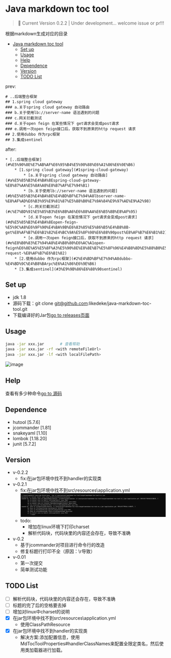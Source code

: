 # Java markdown toc tool
                                                                                   
> 🚀  Current Version 0.2.2    |    Under development... welcome issue or pr!!!
                                                               
根据markdown生成对应的目录

* [Java markdown toc tool](#Java-markdown-toc-tool)
  * [Set up](#Set-up)
  * [Usage](#Usage)
  * [Help](#Help)
  * [Dependence](#Dependence)
  * [Version](#Version)
  * [TODO List](#TODO-List)


prev:

```
# ..后端整合框架
## 1.spring cloud gateway
### a.关于spring cloud gateway 自动路由
### b.关于使用lb://server-name 语法遇到的问题
### c.网关拦截测试
### d.关于open feign 在某些情况下 get请求会变成post请求
### e.调用一次open feign接口后，获取不到原来的http request 请求
## 2.使用dubbo 作为rpc框架
## 3.集成sentinel

```

after:

```
* [..后端整合框架](#%E5%90%8E%E7%AB%AF%E6%95%B4%E5%90%88%E6%A1%86%E6%9E%B6)
    * [1.spring cloud gateway](#1spring-cloud-gateway)
        * [a.关于spring cloud gateway 自动路由](#a%E5%85%B3%E4%BA%8Espring-cloud-gateway-%E8%87%AA%E5%8A%A8%E8%B7%AF%E7%94%B1)
        * [b.关于使用lb://server-name 语法遇到的问题](#b%E5%85%B3%E4%BA%8E%E4%BD%BF%E7%94%A8lbserver-name-%E8%AF%AD%E6%B3%95%E9%81%87%E5%88%B0%E7%9A%84%E9%97%AE%E9%A2%98)
        * [c.网关拦截测试](#c%E7%BD%91%E5%85%B3%E6%8B%A6%E6%88%AA%E6%B5%8B%E8%AF%95)
        * [d.关于open feign 在某些情况下 get请求会变成post请求](#d%E5%85%B3%E4%BA%8Eopen-feign-%E5%9C%A8%E6%9F%90%E4%BA%9B%E6%83%85%E5%86%B5%E4%B8%8B-get%E8%AF%B7%E6%B1%82%E4%BC%9A%E5%8F%98%E6%88%90post%E8%AF%B7%E6%B1%82)
        * [e.调用一次open feign接口后，获取不到原来的http request 请求](#e%E8%B0%83%E7%94%A8%E4%B8%80%E6%AC%A1open-feign%E6%8E%A5%E5%8F%A3%E5%90%8E%E8%8E%B7%E5%8F%96%E4%B8%8D%E5%88%B0%E5%8E%9F%E6%9D%A5%E7%9A%84http-request-%E8%AF%B7%E6%B1%82)
    * [2.使用dubbo 作为rpc框架](#2%E4%BD%BF%E7%94%A8dubbo-%E4%BD%9C%E4%B8%BArpc%E6%A1%86%E6%9E%B6)
    * [3.集成sentinel](#3%E9%9B%86%E6%88%90sentinel)
```

## Set up

- jdk 1.8
- 源码下载：git clone git@github.com:likedeke/java-markdown-toc-tool.git
- 下载编译好的Jar包[go to releases页面](https://github.com/likedeke/java-markdown-toc-tool/releases)

## Usage

```bash
java -jar xxx.jar       # 查看帮助
java -jar xxx.jar -rf <with remoteFileUrl>
java -jar xxx.jar -lf <with localFilePath>
``` 

![image](https://user-images.githubusercontent.com/65269574/127866719-a2a85659-84c9-4fd5-a15f-e5b77e08716b.png)

## Help

查看有多少种命令[go to 源码](https://github.com/likedeke/java-markdown-toc-tool/blob/like/src/main/java/org/atomicoke/mdtoc/MdTocToolCliArg.java)

## Dependence

- hutool [5.7.6]
- jcommander [1.81]
- snakeyaml [1.10]
- lombok [1.18.20]
- junit [5.7.2]

## Version

- v-0.2.2
    - fix:在jar包环境中找不到handler的实现类
- v-0.2.1
    - fix:在jar包环境中找不到src\resources\application.yml
      ![img.png](doc/image/v-0.2.1-fileNotFoundException.png)
    - todo:
      - 增加在linux环境下打印charset 
      - 解析代码块，代码块里的内容还会存在，导致不准确
- v-0.2
    - 基于jcommander对项目进行命令行的改造
    - 修复标题行打印不全（原因：\r导致）
- v-0.01
    - 第一次提交
    - 简单测试功能

## TODO List

- [ ] 解析代码块，代码块里的内容还会存在，导致不准确
- [ ] 标题的完了后的空格要去掉
- [ ] 增加对linux中charset的说明
- [x] 在jar包环境中找不到src\resources\application.yml
    - 使用ClassPathResource
- [x] 在jar包环境中找不到handler的实现类
    - 解决方案:添加配置信息，使用MdTocToolProperties#handlerClassNames来配置全限定类名，然后使用类加载器进行加载。

